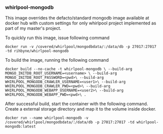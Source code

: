 ### whirlpool-mongodb

This image overrides the defacto/standard mongodb image available at docker hub with custom settings for 
only whirlpool project implemented as part of my master's project.

To quickly run this image, issue following command

`
docker run -v /covered/whirlpool/mongodbdata/:/data/db -p 27017:27017 -td rihbyne/whirlpool-mongodb
`

To build the image, running the following command

`
docker build --no-cache -t whirlpool-mongodb \
--build-arg MONGO_INITDB_ROOT_USERNAME=<username> \
--build-arg MONGO_INITDB_ROOT_PASSWORD=<pwd>\
--build-arg WHIRLPOOL_MONGODB_CRAWLER_USERNAME=<user1>\
--build-arg WHIRLPOOL_MONGODB_CRAWLER_PWD=<pwd>\
--build-arg WHIRLPOOL_MONGODB_WEBAPP_USERNAME=<user2>\
--build-arg WHIRLPOOL_MONGODB_WEBAPP_PWD=<pwd>\
.
`

After successful build, start the container with the following command. Create a external storage
directory and map it to the volume inside docker.

`
docker run --name whirlpool-mongodb -v /covered/whirlpool/mongodbdata/:/data/db -p 27017:27017 -td whirlpool-mongodb:latest
`

